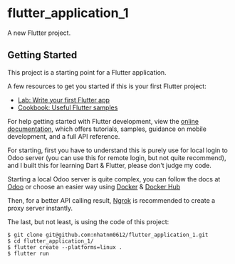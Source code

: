# flutter_application_1

A new Flutter project.

## Getting Started

This project is a starting point for a Flutter application.

A few resources to get you started if this is your first Flutter project:

- [Lab: Write your first Flutter app](https://docs.flutter.dev/get-started/codelab)
- [Cookbook: Useful Flutter samples](https://docs.flutter.dev/cookbook)

For help getting started with Flutter development, view the
[online documentation](https://docs.flutter.dev/), which offers tutorials,
samples, guidance on mobile development, and a full API reference.

For starting, first you have to understand this is purely use for local login to
Odoo server (you can use this for remote login, but not quite recommend), and I
built this for learning Dart & Flutter, please don't judge my code.

Starting a local Odoo server is quite complex, you can follow the docs at
[Odoo](https://odoo.com) or choose an easier way using
[Docker](https://docker.com) & [Docker Hub](https://hub.docker.com)

Then, for a better API calling result, [Ngrok](https://ngrok.com) is
recommended to create a proxy server instantly.

The last, but not least, is using the code of this project:

```
$ git clone git@github.com:nhatnm0612/flutter_application_1.git
$ cd flutter_application_1/
$ flutter create --platforms=linux .
$ flutter run
```


